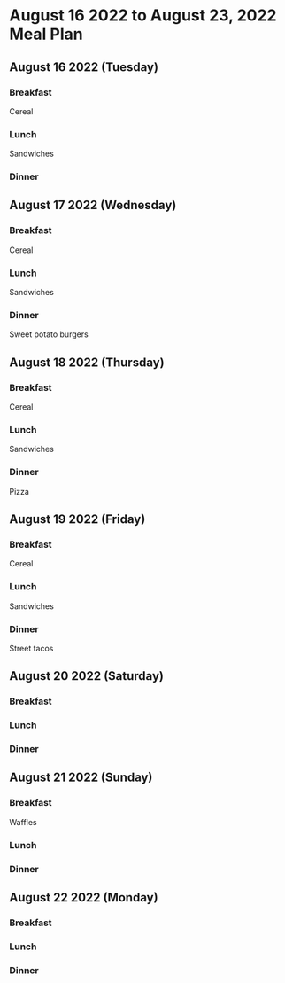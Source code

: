 # August 16 2022 to August 23, 2022 Meal Plan

## August 16 2022 (Tuesday)

### Breakfast

Cereal

### Lunch

Sandwiches

### Dinner



## August 17 2022 (Wednesday)

### Breakfast

Cereal

### Lunch

Sandwiches 

### Dinner

Sweet potato  burgers

## August 18 2022 (Thursday)

### Breakfast 

Cereal 

### Lunch

Sandwiches

### Dinner

Pizza

## August 19 2022 (Friday)

### Breakfast 

Cereal

### Lunch 

Sandwiches 

### Dinner

Street tacos

## August 20 2022 (Saturday)

### Breakfast 


### Lunch 


### Dinner 


## August 21 2022 (Sunday)

### Breakfast 

Waffles

### Lunch 


### Dinner 


## August 22 2022 (Monday)

### Breakfast 


### Lunch 


### Dinner 


